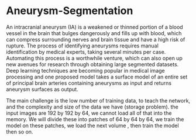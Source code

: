 # Aneurysm-Segmentation

An intracranial aneurysm (IA) is a weakened or thinned portion of a blood vessel in the brain that bulges dangerously and fills up with blood, which can compress surrounding nerves and brain tissue and have a high risk of rupture. The process of identifying aneurysms requires manual identification by medical experts, taking several minutes per case. Automating this process is a worthwhile venture, which can also open up new avenues for research through obtaining large segmented datasets. Deep learning techniques are becoming popular in medical image processing and one proposed model takes a surface model of an entire set of principal brain arteries containing aneurysms as input and returns aneurysm surfaces as output.

The main challenge is the low number of training data, to teach the network, and the complexity and size of the data we have (storage problem). the input images are 192 by 192 by 64, we cannot load all of that into the memory. We will divide these into patches of 64 by 64 by 64, we train the model on these patches, we load the next volume , then train the model then so on.
